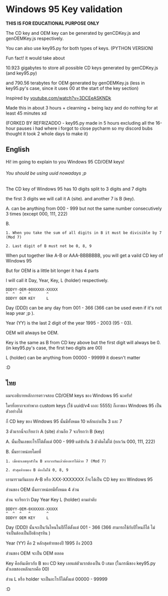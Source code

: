 # Windows 95 Key validation

 **THIS IS FOR EDUCATIONAL PURPOSE ONLY**
 
 The CD key and OEM key can be generated by genCDKey.js and genOEMKey.js respectively.
 
 You can also use key95.py for both types of keys. (PYTHON VERSION)
 
Fun fact! it would take about 

10.923 gigabytes to store all possible CD keys generated by genCDKey.js (and key95.py)

and 790.56 terabytes for OEM generated by genOEMKey.js (less in key95.py's case, since it uses 00 at the start of the key section)

Inspired by [youtube.com/watch?v=3DCEeASKNDk](https://www.youtube.com/watch?v=3DCEeASKNDk)

Made this in about 3 hours + clearning + being lazy and do nothing for at least 45 minutes xd

(FORKED BY REFRIZADDO - key95.py made in 5 hours excluding all the 16-hour pauses i had where i forgot to close pycharm so my discord bubs thought it took 2 whole days to make it)

## English

Hi! im going to explain to you Windows 95 CD/OEM keys!

###### *You should be using uuid nowadays ;p*


The CD key of Windows 95 has 10 digits split to 3 digits and 7 digits

the first 3 digits we will call it A (site). and another 7 is B (key).

A. can be anything from 000 - 999 but not the same number consecutively 3 times (except 000, 111, 222)

B. 

    1. When you take the sum of all digits in B it must be divisible by 7 (Mod 7)
    
    2. Last digit of B must not be 0, 8, 9
    
When put together like A-B or AAA-BBBBBBB, you will get a vaild CD key of Windows 95



But for OEM is a little bit longer it has 4 parts

I will call it Day, Year, Key, L (holder) respectively.

```
DDDYY-OEM-00XXXXX-XXXXX
^  ^  ^   ^       ^
DDDYY OEM KEY     L
```

Day (DDD) can be any day from 001 - 366 (366 can be used even if it's not leap year ;p ).

Year (YY) is the last 2 digit of the year 1995 - 2003 (95 - 03).

OEM will always be OEM.

Key is the same as B from CD key above but the first digit will always be 0. (in key95.py's case, the first two digits are 00)

L (holder) can be anything from 00000 - 99999 it doesn't matter

:D

## ไทย
ผมจะอธิบายหลักการตรวจสอบ CD/OEM keys ของ Windows 95 นะครับ!

ใครที่อยากจะทำพวก custom keys (ใช้ uuid/v4 เถอะ 5555) ก็เอาของ Windows 95 เป็นตัวอย่างได้


ก็ CD key ของ Windows 95 นั้นมีทั้งหมด 10 หลักแบ่งเป็น 3 และ 7

3 ตัวแรกนี่จะเรียกว่า A (site) ส่วนอีก 7 จะเรียกว่า B (key)

A. นั้นเป็นเลขอะไรก็ได้ตั้งแต่ 000 - 999 แต่ซ้ํากัน 3 ตัวติดไม่ได้ (ยกเว้น 000, 111, 222)

B. นั้นยาวหน่อยโดยที่

    1. เมื่อนำเลขทุกตัวใน B มาบวกกันแล้วต้องหารได้ด้วย 7 (Mod 7)
    
    2. ตัวสุดท้ายของ B ต้องไม่ใช้ 0, 8, 9
    
เอามารวมกันแบบ A-B หรือ XXX-XXXXXXX ก็จะได้เป็น CD key ของ Windows 95



ส่วนของ OEM นั้นยาวหน่อยมีทั้งหมด 4 ส่วน

ส่วน จะเรียกว่า Day Year Key L (holder) ตามลำดับ

```
DDDYY-OEM-0XXXXXX-XXXXX
^  ^  ^   ^       ^
DDDYY OEM KEY     L
```

Day (DDD) นั้นจะเป็นวันไหนในปีก็ได้ตั้งแต่ 001 - 366 (366 สามารถใช้กับปีไหนก็ได้ ไม่จำเป็นต้องเป็นปีอธิกสุรทิน )

Year (YY) คือ 2 หลักสุดท้ายของปี 1995 ถึง 2003

ส่วนของ OEM จะเป็น OEM ตลอด

Key คืออันเดียวกับ B ของ CD key เลยแต่ตัวแรกต้องเป็น 0 เสมอ (ในกรณีของ key95.py ตัวเลขสองหลักแรกคือ 00)

ส่วน L หรือ holder จะเป็นอะไรก็ได้ตั้งแต่ 00000 - 99999

:D
